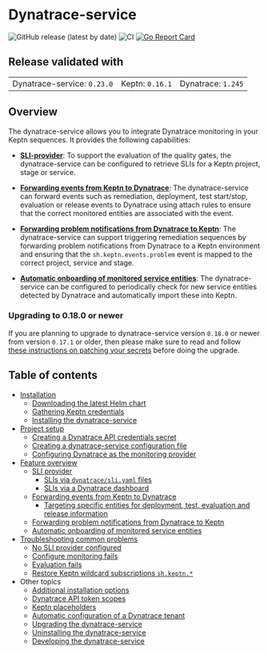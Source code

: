 # Dynatrace-service

![GitHub release (latest by date)](https://img.shields.io/github/v/release/keptn-contrib/dynatrace-service)
![CI](https://github.com/keptn-contrib/dynatrace-service/workflows/CI/badge.svg?branch=master)
[![Go Report Card](https://goreportcard.com/badge/github.com/keptn-contrib/dynatrace-service)](https://goreportcard.com/report/github.com/keptn-contrib/dynatrace-service)

## Release validated with

||||
|---|---|---|
| Dynatrace-service: `0.23.0` | Keptn: `0.16.1` | Dynatrace: `1.245` |


## Overview

The dynatrace-service allows you to integrate Dynatrace monitoring in your Keptn sequences. It provides the following capabilities:

- [**SLI-provider**](https://raw.githubusercontent.com/keptn-contrib/dynatrace-service/master/documentation/sli-provider.md): To support the evaluation of the quality gates, the dynatrace-service can be configured to retrieve SLIs for a Keptn project, stage or service. 

- [**Forwarding events from Keptn to Dynatrace**](https://raw.githubusercontent.com/keptn-contrib/dynatrace-service/master/documentation/event-forwarding-to-dynatrace.md): The dynatrace-service can forward events such as remediation, deployment, test start/stop, evaluation or release events to Dynatrace using attach rules to ensure that the correct monitored entities are associated with the event.

- [**Forwarding problem notifications from Dynatrace to Keptn**](https://raw.githubusercontent.com/keptn-contrib/dynatrace-service/master/documentation/problem-forwarding-to-keptn.md): The dynatrace-service can support triggering remediation sequences by forwarding problem notifications from Dynatrace to a Keptn environment and ensuring that the `sh.keptn.events.problem` event is mapped to the correct project, service and stage.

- [**Automatic onboarding of monitored service entities**](https://raw.githubusercontent.com/keptn-contrib/dynatrace-service/master/documentation/auto-service-onboarding.md): The dynatrace-service can be configured to periodically check for new service entities detected by Dynatrace and automatically import these into Keptn.

### Upgrading to 0.18.0 or newer

If you are planning to upgrade to dynatrace-service version `0.18.0` or newer from version `0.17.1` or older, then please make sure to read and follow [these instructions on patching your secrets](https://raw.githubusercontent.com/keptn-contrib/dynatrace-service/master/documentation/patching-dynatrace-secrets.md) before doing the upgrade.

## Table of contents

- [Installation](https://raw.githubusercontent.com/keptn-contrib/dynatrace-service/master/documentation/installation.md)
  - [Downloading the latest Helm chart](https://raw.githubusercontent.com/keptn-contrib/dynatrace-service/master/documentation/installation.md#1-download-the-latest-dynatrace-service-helm-chart)
  - [Gathering Keptn credentials](https://raw.githubusercontent.com/keptn-contrib/dynatrace-service/master/documentation/installation.md#2-gather-keptn-credentials)
  - [Installing the dynatrace-service](https://raw.githubusercontent.com/keptn-contrib/dynatrace-service/master/documentation/installation.md#3-install-the-dynatrace-service )
- [Project setup](https://raw.githubusercontent.com/keptn-contrib/dynatrace-service/master/documentation/project-setup.md)
  - [Creating a Dynatrace API credentials secret](https://raw.githubusercontent.com/keptn-contrib/dynatrace-service/master/documentation/project-setup.md#1-create-a-dynatrace-api-credentials-secret)
  - [Creating a dynatrace-service configuration file](https://raw.githubusercontent.com/keptn-contrib/dynatrace-service/master/documentation/project-setup.md#2-create-a-dynatrace-service-configuration-file-dynatracedynatraceconfyaml)
  - [Configuring Dynatrace as the monitoring provider](https://raw.githubusercontent.com/keptn-contrib/dynatrace-service/master/documentation/project-setup.md#3-configure-dynatrace-as-the-monitoring-provider)
- [Feature overview](https://raw.githubusercontent.com/keptn-contrib/dynatrace-service/master/documentation/feature-overview.md)
  - [SLI provider](https://raw.githubusercontent.com/keptn-contrib/dynatrace-service/master/documentation/sli-provider.md)
    - [SLIs via `dynatrace/sli.yaml` files](https://raw.githubusercontent.com/keptn-contrib/dynatrace-service/master/documentation/slis-via-files.md)
    - [SLIs via a Dynatrace dashboard](https://raw.githubusercontent.com/keptn-contrib/dynatrace-service/master/documentation/slis-via-dashboard.md)
  - [Forwarding events from Keptn to Dynatrace](https://raw.githubusercontent.com/keptn-contrib/dynatrace-service/master/documentation/event-forwarding-to-dynatrace.md)
    - [Targeting specific entities for deployment, test, evaluation and release information](https://raw.githubusercontent.com/keptn-contrib/dynatrace-service/master/documentation/event-forwarding-to-dynatrace-to-specific-entities.md)
  - [Forwarding problem notifications from Dynatrace to Keptn](https://raw.githubusercontent.com/keptn-contrib/dynatrace-service/master/documentation/problem-forwarding-to-keptn.md)
  - [Automatic onboarding of monitored service entities](https://raw.githubusercontent.com/keptn-contrib/dynatrace-service/master/documentation/auto-service-onboarding.md)
- [Troubleshooting common problems](https://raw.githubusercontent.com/keptn-contrib/dynatrace-service/master/documentation/troubleshooting.md)
  - [No SLI provider configured](https://raw.githubusercontent.com/keptn-contrib/dynatrace-service/master/documentation/troubleshooting_no-sli-provider.md)
  - [Configure monitoring fails](https://raw.githubusercontent.com/keptn-contrib/dynatrace-service/master/documentation/troubleshooting_configure-monitoring-fails.md)
  - [Evaluation fails](https://raw.githubusercontent.com/keptn-contrib/dynatrace-service/master/documentation/troubleshooting_evaluation-fails.md)
  - [Restore Keptn wildcard subscriptions `sh.keptn.*`](https://raw.githubusercontent.com/keptn-contrib/dynatrace-service/master/documentation/troubleshooting_restore-keptn-wildcard-subscriptions.md)
- Other topics
  - [Additional installation options](https://raw.githubusercontent.com/keptn-contrib/dynatrace-service/master/documentation/additional-installation-options.md)
  - [Dynatrace API token scopes](https://raw.githubusercontent.com/keptn-contrib/dynatrace-service/master/documentation/dynatrace-api-token-scopes.md)
  - [Keptn placeholders](https://raw.githubusercontent.com/keptn-contrib/dynatrace-service/master/documentation/keptn-placeholders.md)
  - [Automatic configuration of a Dynatrace tenant](https://raw.githubusercontent.com/keptn-contrib/dynatrace-service/master/documentation/auto-tenant-configuration.md)
  - [Upgrading the dynatrace-service](https://raw.githubusercontent.com/keptn-contrib/dynatrace-service/master/documentation/other-topics.md#upgrading-the-dynatrace-service)
  - [Uninstalling the dynatrace-service](https://raw.githubusercontent.com/keptn-contrib/dynatrace-service/master/documentation/other-topics.md#uninstalling-the-dynatrace-service)
  - [Developing the dynatrace-service](https://raw.githubusercontent.com/keptn-contrib/dynatrace-service/master/documentation/other-topics.md#developing-the-dynatrace-service)
